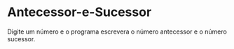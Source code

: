 # Antecessor-e-Sucessor

Digite um número e o programa escrevera o número antecessor e o número sucessor.

